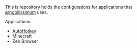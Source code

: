 This is repository holds the configurations for applications that [@nobilissimum](https://github.com/nobilissimum) uses.

Applications:

- [AutoHotkey](https://www.autohotkey.com)
- Minecraft
- Zen Browser
